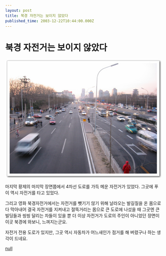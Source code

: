 ```yaml
---
layout: post
title: 북경 자전거는 보이지 않았다
published_time: 2003-12-22T10:44:00.000Z
---
```


# 북경 자전거는 보이지 않았다


![](../pds/200902/04/80/a0109780_4989794c809c6.jpg)

마지막 황제의 마지막 장면쯤에서 4차선 도로를 가득 메운 자전거가 있었다. 그곳에 푸이 역시 자전거를 타고 있었다.

그리고 영화 북경자전거에서는 자전거를 뺏기기 않기 위해 날라오는 발길질을 온 몸으로 다 막아내어 결국 자전거를 지켜내고 절뚝거리는 몸으로 큰 도로에 나섰을 때 그곳엔 큰 빌딩들과 씽씽 달리는 차들이 있을 뿐 더 이상 자전거가 도로의 주인이 아니었던 장면이 이곳 북경에 와보니, 느껴지는군요.

자전거 전용 도로가 있지만, 그곳 역시 자동차가 어느새인가 점거를 해 버렸구나 하는 생각이 드네요.

[null](../6166948.html#6166948_1)

